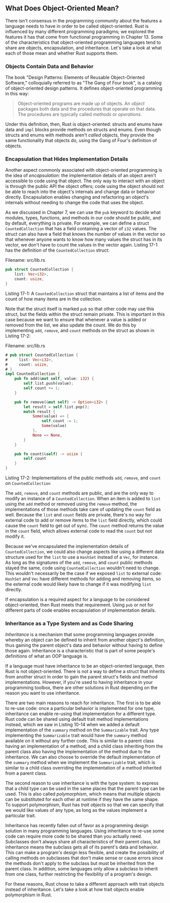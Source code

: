 ## What Does Object-Oriented Mean?

There isn't consensus in the programming community about the features a
language needs to have in order to be called object-oriented. Rust is
influenced by many different programming paradigms; we explored the features it
has that come from functional programming in Chapter 13. Some of the
characteristics that object-oriented programming languages tend to share are
objects, encapsulation, and inheritance. Let's take a look at what each of
those mean and whether Rust supports them.

### Objects Contain Data and Behavior

The book "Design Patterns: Elements of Reusable Object-Oriented Software,"
colloquially referred to as "The Gang of Four book", is a catalog of
object-oriented design patterns. It defines object-oriented programming in this
way:

> Object-oriented programs are made up of objects. An *object* packages both
> data and the procedures that operate on that data. The procedures are
> typically called *methods* or *operations*.

Under this definition, then, Rust is object-oriented: structs and enums have
data and `impl` blocks provide methods on structs and enums. Even though
structs and enums with methods aren't *called* objects, they provide the same
functionality that objects do, using the Gang of Four's definition of objects.

### Encapsulation that Hides Implementation Details

Another aspect commonly associated with object-oriented programming is the idea
of *encapsulation*: the implementation details of an object aren't accessible
to code using that object. The only way to interact with an object is through
the public API the object offers; code using the object should not be able to
reach into the object's internals and change data or behavior directly.
Encapsulation enables changing and refactoring an object's internals without
needing to change the code that uses the object.

As we discussed in Chapter 7, we can use the `pub` keyword to decide what
modules, types, functions, and methods in our code should be public, and by
default, everything is private. For example, we can define a struct
`CountedCollection` that has a field containing a vector of `i32` values. The
struct can also have a field that knows the number of values in the vector so
that whenever anyone wants to know how many values the struct has in its
vector, we don't have to count the values in the vector again. Listing 17-1 has
the definition of the `CountedCollection` struct:

<span class="filename">Filename: src/lib.rs</span>

```rust
pub struct CountedCollection {
    list: Vec<i32>,
    count: usize,
}
```

<span class="caption">Listing 17-1: A `CountedCollection` struct that maintains
a list of items and the count of how many items are in the collection.</span>

Note that the struct itself is marked `pub` so that other code may use this
struct, but the fields within the struct remain private. This is important in
this case because we want to ensure that whenever a value is added or removed
from the list, we also update the count. We do this by implementing `add`,
`remove`, and `count` methods on the struct as shown in Listing 17-2:

<span class="filename">Filename: src/lib.rs</span>

```rust
# pub struct CountedCollection {
#     list: Vec<i32>,
#     count: usize,
# }
impl CountedCollection {
    pub fn add(&mut self, value: i32) {
        self.list.push(value);
        self.count += 1;
    }

    pub fn remove(&mut self) -> Option<i32> {
        let result = self.list.pop();
        match result {
            Some(value) => {
                self.count -= 1;
                Some(value)
            },
            None => None,
        }
    }

    pub fn count(&self) -> usize {
        self.count
    }
}
```

<span class="caption">Listing 17-2: Implementations of the public methods
`add`, `remove`, and `count` on `CountedCollection`</span>

The `add`, `remove`, and `count` methods are public, and are the only way to
modify an instance of a `CountedCollection`. When an item is added to `list`
using the `add` method or removed using the `remove` method, the
implementations of those methods take care of updating the `count` field as
well. Because the `list` and `count` fields are private, there's no way for
external code to add or remove items to the `list` field directly, which could
cause the `count` field to get out of sync. The `count` method returns the
value in the `count` field, which allows external code to read the `count` but
not modify it.

Because we've encapsulated the implementation details of `CountedCollection`,
we could also change aspects like using a different data structure used for the
`list` to use a `HashSet` instead of a `Vec`, for instance. As long as the
signatures of the `add`, `remove`, and `count` public methods stayed the same,
code using `CountedCollection` wouldn't need to change. This wouldn't
necessarily be the case if we exposed `list` to external code: `HashSet` and
`Vec` have different methods for adding and removing items, so the external
code would likely have to change if it was modifying `list` directly.

If encapsulation is a required aspect for a language to be considered
object-oriented, then Rust meets that requirement. Using `pub` or not for
different parts of code enables encapsulation of implementation details.

### Inheritance as a Type System and as Code Sharing

*Inheritance* is a mechanism that some programming languages provide whereby an
object can be defined to inherit from another object's definition, thus gaining
the parent object's data and behavior without having to define those again.
Inheritance is a characteristic that is part of some people's definitions of
what an OOP language is.

If a language must have inheritance to be an object-oriented language, then
Rust is not object-oriented. There is not a way to define a struct that
inherits from another struct in order to gain the parent struct's fields and
method implementations. However, if you're used to having inheritance in your
programming toolbox, there are other solutions in Rust depending on the reason
you want to use inheritance.

There are two main reasons to reach for inheritance. The first is to be able to
re-use code: once a particular behavior is implemented for one type,
inheritance can enable re-using that implementation for a different type. Rust
code can be shared using default trait method implementations instead, which we
saw in Listing 10-14 when we added a default implementation of the `summary`
method on the `Summarizable` trait. Any type implementing the `Summarizable`
trait would have the `summary` method available on it without any further code.
This is similar to a parent class having an implementation of a method, and a
child class inheriting from the parent class also having the implementation of
the method due to the inheritance. We can also choose to override the default
implementation of the `summary` method when we implement the `Summarizable`
trait, which is similar to a child class overriding the implementation of a
method inherited from a parent class.

The second reason to use inheritance is with the type system: to express that a
child type can be used in the same places that the parent type can be used.
This is also called *polymorphism*, which means that multiple objects can be
substituted for each other at runtime if they have the same shape. To support
polymorphism, Rust has *trait objects* so that we can specify that we would
like values of any type, as long as the values implement a particular trait.

Inheritance has recently fallen out of favor as a programming design solution
in many programming languages. Using inheritance to re-use some code can
require more code to be shared than you actually need. Subclasses don't always
share all characteristics of their parent class, but inheritance means the
subclass gets all of its parent's data and behavior. This can make a program's
design less flexible, and create the possibility of calling methods on
subclasses that don't make sense or cause errors since the methods don't apply
to the subclass but must be inherited from the parent class. In addition, some
languages only allow a subclass to inherit from one class, further restricting
the flexibility of a program's design.

For these reasons, Rust chose to take a different approach with trait objects
instead of inheritance. Let's take a look at how trait objects enable
polymorphism in Rust.
